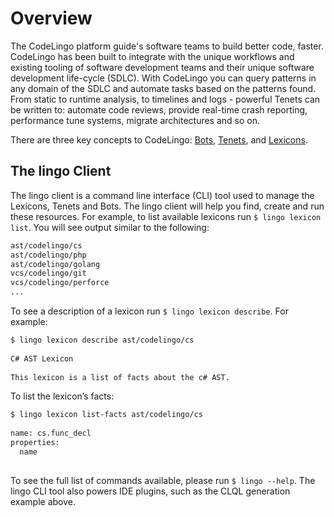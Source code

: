 # Overview
 
The CodeLingo platform guide's software teams to build better code, faster. CodeLingo has been built to integrate with the unique workflows and existing tooling of software development teams and their unique software development life-cycle (SDLC). With CodeLingo you can query patterns in any domain of the SDLC and automate tasks based on the patterns found. From static to runtime analysis, to timelines and logs - powerful Tenets can be written to: automate code reviews, provide real-time crash reporting, performance tune systems, migrate architectures and so on.


There are three key concepts to CodeLingo: [Bots](/bots), [Tenets](tenets), and [Lexicons](/lexicons).
 
 
## The lingo Client
 
The lingo client is a command line interface (CLI) tool used to manage the Lexicons, Tenets and Bots. The lingo client will help you find, create and run these resources. For example, to list available lexicons run `$ lingo lexicon list`. You will see output similar to the following:
 
```bash
ast/codelingo/cs
ast/codelingo/php
ast/codelingo/golang
vcs/codelingo/git
vcs/codelingo/perforce
...
```

 
To see a description of a lexicon run  `$ lingo lexicon describe`. For example:
 
```bash
$ lingo lexicon describe ast/codelingo/cs
 
C# AST Lexicon
 
This lexicon is a list of facts about the c# AST.
```
 
To list the lexicon’s facts:
 
```bash
$ lingo lexicon list-facts ast/codelingo/cs
 
name: cs.func_decl
properties:
  name
 
```
 
To see the full list of commands available, please run `$ lingo --help`. The lingo CLI tool also powers IDE plugins, such as the CLQL generation example above.
